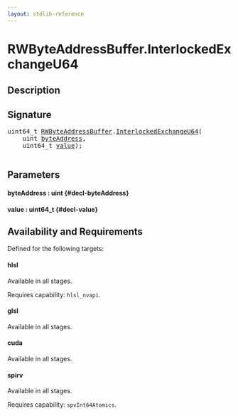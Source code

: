 ```yaml
---
layout: stdlib-reference
---
```


# RWByteAddressBuffer\.InterlockedExchangeU64

## Description





## Signature 

<pre>
uint64_t <a href="/stdlib-reference/types/RWByteAddressBuffer/index" class="code_type">RWByteAddressBuffer</a>.<a href="/stdlib-reference/types/RWByteAddressBuffer/InterlockedExchangeU64">InterlockedExchangeU64</a>(
    <span class="code_keyword">uint</span> <a href="/stdlib-reference/types/RWByteAddressBuffer/InterlockedExchangeU64#decl-byteAddress" class="code_param">byteAddress</a>,
    uint64_t <a href="/stdlib-reference/types/RWByteAddressBuffer/InterlockedExchangeU64#decl-value" class="code_param">value</a>);

</pre>

## Parameters

#### byteAddress  : uint {#decl-byteAddress}
#### value  : uint64\_t {#decl-value}

## Availability and Requirements

Defined for the following targets:

#### hlsl
Available in all stages.

Requires capability: `hlsl_nvapi`.
#### glsl
Available in all stages.

#### cuda
Available in all stages.

#### spirv
Available in all stages.

Requires capability: `spvInt64Atomics`.


